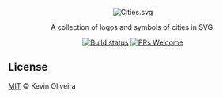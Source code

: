 <p align="center"><img src="https://user-images.githubusercontent.com/3299130/29395046-a531e05c-82e4-11e7-86f2-4d79acbe1b24.png" alt="Cities.svg"></p>
<p align="center">A collection of logos and symbols of cities in SVG.</p>
<p align="center">
  <a href="https://travis-ci.org/kvnol/svg-cities"><img src="https://travis-ci.org/kvnol/svg-cities.svg?branch=master" alt="Build status"></a>
  <a href="http://makeapullrequest.com"><img src="https://img.shields.io/badge/PRs-welcome-brightgreen.svg?style=flat-square" alt="PRs Welcome"></a>
</p>

## License
[MIT](/LICENSE) &copy; Kevin Oliveira
